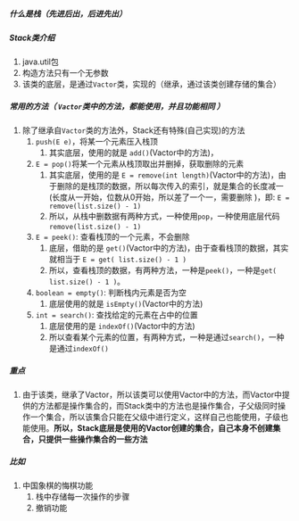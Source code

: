 

##### 什么是栈（先进后出，后进先出）



##### Stack类介绍
1. java.util包
2. 构造方法只有一个无参数
3. 该类的底层，是通过`Vactor`类，实现的（继承，通过该类创建存储的集合）




##### 常用的方法（ `Vactor`类中的方法，都能使用，并且功能相同 ）
1. 除了继承自`Vactor`类的方法外，Stack还有特殊(自己实现)的方法
   1. `push(E e)`，将某一个元素压入栈顶
      1. 其实底层，使用的就是 `add()`(Vactor中的方法)，
   2. `E = pop()`将某一个元素从栈顶取出并删掉，获取删除的元素
      1. 其实底层，使用的是 `E = remove(int length)`(Vactor中的方法)，由于删除的是栈顶的数据，所以每次传入的索引，就是集合的长度减一(长度从一开始，位数从0开始，所以差了一个一，需要删除 )，即: `E = remove(list.size() - 1)`
      2. 所以，从栈中删数据有两种方式，一种使用`pop`，一种使用底层代码 `remove(list.size() - 1)`
   3. `E = peek()`: 查看栈顶的一个元素，不会删除
      1. 底层，借助的是 `get()`(Vactor中的方法)，由于查看栈顶的数据，其实就相当于 `E = get( list.size() - 1 )`
      2. 所以，查看栈顶的数据，有两种方法，一种是`peek()`，一种是`get( list.size() - 1 )`。
   4. `boolean = empty()`: 判断栈内元素是否为空
      1. 底层使用的就是 `isEmpty()`(Vactor中的方法)
   5. `int = search()`: 查找给定的元素在占中的位置
      1. 底层使用的是 `indexOf()`(Vactor中的方法)
      2. 所以查看某个元素的位置，有两种方式，一种是通过`search()`，一种是通过`indexOf()`



##### 重点
1. 由于该类，继承了Vactor，所以该类可以使用Vactor中的方法，而Vactor中提供的方法都是操作集合的，而Stack类中的方法也是操作集合，子父级同时操作一个集合，所以该集合只能在父级中进行定义，这样自己也能使用，子级也能使用。**所以，Stack底层是使用的Vactor创建的集合，自己本身不创建集合，只提供一些操作集合的一些方法**








##### 比如
1. 中国象棋的悔棋功能
   1. 栈中存储每一次操作的步骤
   2. 撤销功能




   

